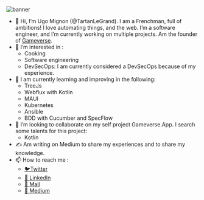 ![banner](https://images.unsplash.com/photo-1462332420958-a05d1e002413?ixlib=rb-1.2.1&ixid=MnwxMjA3fDB8MHxwaG90by1wYWdlfHx8fGVufDB8fHx8&auto=format&fit=crop&w=1807&q=80)

- 👋 Hi, I’m Ugo Mignon (@TartanLeGrand). I am a Frenchman, full of ambitions! I love automating things, and the web. I’m a software engineer, and I’m currently working on multiple projects. Am the founder of [Gameverse](https://gameverse.app).
- 👀 I’m interested in :
  - Cooking
  - Software engineering
  - DevSecOps: I am currently considered a DevSecOps because of my experience.
- 🌱 I am currently learning and improving in the following:
  - TreeJs
  - Webflux with Kotlin
  - MAUI
  - Kubernetes
  - Ansible
  - BDD with Cucumber and SpecFlow
- 💞️ I’m looking to collaborate on my self project Gameverse.App. I search some talents for this project:
  - Kotlin
- ✍️ Am writing on Medium to share my experiences and to share my knowledge.
- 📫 How to reach me :
  - [🐦Twitter](https://twitter.com/tartanlegrand)
  - [🔗 LinkedIn](https://linkedin.com/in/ugo-mignon)
  - [📧 Mail](mailto:ugo.mignon@gameverse.app)
  - [📰 Medium](https://medium.com/@ugomignon)
